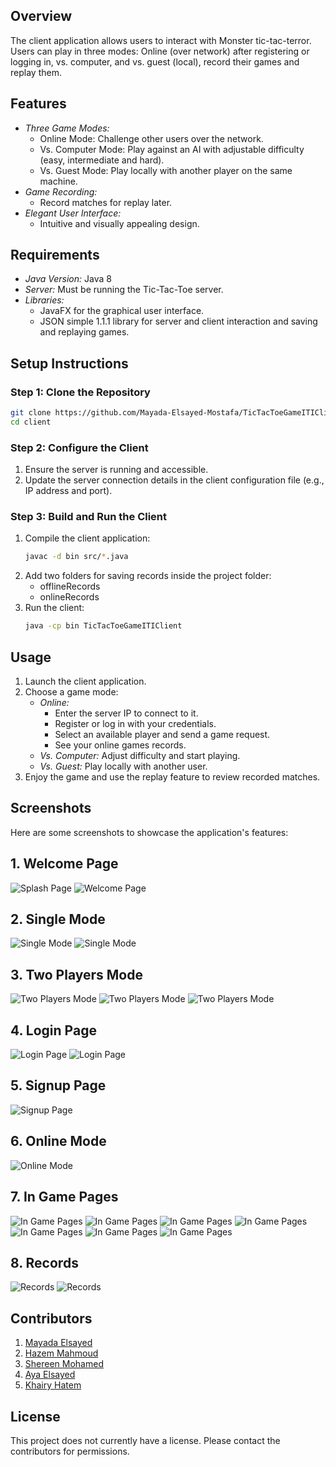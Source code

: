 ## Overview

The client application allows users to interact with Monster tic-tac-terror. Users can play in three modes: Online (over network) after registering or logging in, vs. computer, and vs. guest (local), record their games and replay them.



## Features

- *Three Game Modes:*
  - Online Mode: Challenge other users over the network.
  - Vs. Computer Mode: Play against an AI with adjustable difficulty (easy, intermediate and hard).
  - Vs. Guest Mode: Play locally with another player on the same machine.
- *Game Recording:*
  - Record matches for replay later.
- *Elegant User Interface:*
  - Intuitive and visually appealing design.



## Requirements

- *Java Version:* Java 8
- *Server:* Must be running the Tic-Tac-Toe server.
- *Libraries:*
  - JavaFX for the graphical user interface.
  - JSON simple 1.1.1 library for server and client interaction and saving and replaying games.



## Setup Instructions

### Step 1: Clone the Repository

```bash
git clone https://github.com/Mayada-Elsayed-Mostafa/TicTacToeGameITIClient.git
cd client
```

### Step 2: Configure the Client

1. Ensure the server is running and accessible.
2. Update the server connection details in the client configuration file (e.g., IP address and port).

### Step 3: Build and Run the Client

1. Compile the client application:
   ```bash
   javac -d bin src/*.java
   ```
2. Add two folders for saving records inside the project folder:
   - offlineRecords
   - onlineRecords
3. Run the client:
   ```bash
   java -cp bin TicTacToeGameITIClient
   ```



## Usage

1. Launch the client application.
2. Choose a game mode:
   - *Online:*
     - Enter the server IP to connect to it.
     - Register or log in with your credentials.
     - Select an available player and send a game request.
     - See your online games records.
   - *Vs. Computer:* Adjust difficulty and start playing.
   - *Vs. Guest:* Play locally with another user.
3. Enjoy the game and use the replay feature to review recorded matches.

## Screenshots

Here are some screenshots to showcase the application's features:

## 1. Welcome Page
![Splash Page](images/Client_1.png)
![Welcome Page](images/Client_2.png)

## 2. Single Mode
![Single Mode](images/Client_3.png)
![Single Mode](images/Client_4.png)

## 3. Two Players Mode
![Two Players Mode](images/Client_5.png)
![Two Players Mode](images/Client_6.png)
![Two Players Mode](images/Client_7.png)


## 4. Login Page
![Login Page](images/Client_8.png)
![Login Page](images/Client_9.png)

## 5. Signup Page
![Signup Page](images/Client_10.png)

## 6. Online Mode
![Online Mode](images/Client_11.png)

## 7. In Game Pages
![In Game Pages](images/Client_12.png)
![In Game Pages](images/Client_13.png)
![In Game Pages](images/Client_14.png)
![In Game Pages](images/Client_15.png)
![In Game Pages](images/Client_16.png)
![In Game Pages](images/Client_17.png)
![In Game Pages](images/Client_18.png)

## 8. Records
![Records](images/Client_19.png)
![Records](images/Client_20.png)


## Contributors

1. [Mayada Elsayed](https://github.com/Mayada-Elsayed-Mostafa)
2. [Hazem Mahmoud](https://github.com/Hazem-web)
3. [Shereen Mohamed](https://github.com/shereenmohamed923)
4. [Aya Elsayed](https://github.com/aya-emam-0)
5. [Khairy Hatem](https://github.com/KhairySuleiman4)



## License

This project does not currently have a license. Please contact the contributors for permissions.

